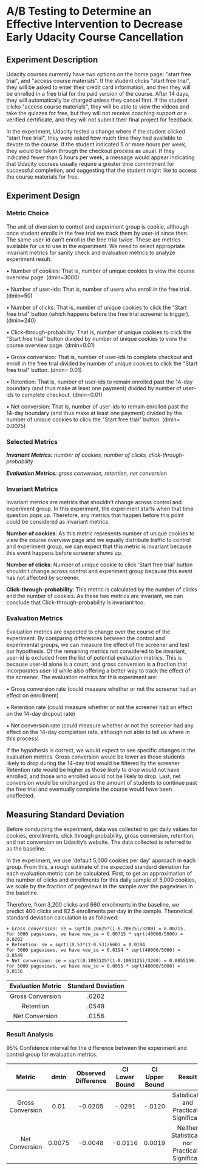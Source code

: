 # A/B Testing to Determine an Effective Intervention to Decrease Early Udacity Course Cancellation

## Experiment Description

Udacity courses currently have two options on the home page: "start free trial", and "access course materials". If the student clicks "start free trial", they will be asked to enter their credit card information, and then they will be enrolled in a free trial for the paid version of the course. After 14 days, they will automatically be charged unless they cancel first. If the student clicks "access course materials", they will be able to view the videos and take the quizzes for free, but they will not receive coaching support or a verified certificate, and they will not submit their final project for feedback.

In the experiment, Udacity tested a change where if the student clicked "start free trial", they were asked how much time they had available to devote to the course. If the student indicated 5 or more hours per week, they would be taken through the checkout process as usual. If they indicated fewer than 5 hours per week, a message would appear indicating that Udacity courses usually require a greater time commitment for successful completion, and suggesting that the student might like to access the course materials for free.

## Experiment Design

### Metric Choice

The unit of diversion to control and experiment group is cookie, although once student enrolls in the free trial we track them by user-id since then. The same user-id can’t enroll in the free trial twice.
These are metrics available for us to use in the experiment. We need to select appropriate invariant metrics for sanity check and evaluation metrics to analyze experiment result. 

•	Number of cookies: That is, number of unique cookies to view the course overview page. (dmin=3000)

•	Number of user-ids: That is, number of users who enroll in the free trial. (dmin=50)

•	Number of clicks: That is, number of unique cookies to click the "Start free trial" button (which happens before the free trial screener is trigger). (dmin=240)

•	Click-through-probability: That is, number of unique cookies to click the "Start free trial" button divided by number of unique cookies to view the course overview page. (dmin=0.01)

•	Gross conversion: That is, number of user-ids to complete checkout and enroll in the free trial divided by number of unique cookies to click the "Start free trial" button. (dmin= 0.01)

•	Retention: That is, number of user-ids to remain enrolled past the 14-day boundary (and thus make at least one payment) divided by number of user-ids to complete checkout. (dmin=0.01)

•	Net conversion: That is, number of user-ids to remain enrolled past the 14-day boundary (and thus make at least one payment) divided by the number of unique cookies to click the "Start free trial" button. (dmin= 0.0075)

### Selected Metrics ###
_**Invariant Metrics:** number of cookies, number of clicks, click-through-probability_

_**Evaluation Metrics:** gross conversion, retention, net conversion_

### Invariant Metrics ###
Invariant metrics are metrics that shouldn’t change across control and experiment group. In this experiment, the experiment starts when that time question pops up. Therefore, any metrics that happen before this point could be considered as invariant metrics. 

**Number of cookies**: As this metric represents number of unique cookies to view the course overview page and we equally distribute traffic to control and experiment group, we can expect that this metric is invariant because this event happens before screener shows up.

**Number of clicks**: Number of unique cookie to click ‘Start free trial’ button shouldn’t change across control and experiment group because this event has not affected by screener. 

**Click-through-probability**: This metric is calculated by the number of clicks and the number of cookies. As these two metrics are invariant, we can conclude that Click-through-probability is invariant too. 

### Evaluation Metrics ###
Evaluation metrics are expected to change over the course of the experiment. By comparing differences between the control and experimental groups, we can measure the effect of the screener and test our hypothesis. Of the remaining metrics not considered to be invariant, user-id is excluded from the list of potential evaluation metrics. This is because user-id alone is a count, and gross conversion is a fraction that incorporates user-id while also offering a better way to track the effect of the screener. The evaluation metrics for this experiment are:

• Gross conversion rate (could measure whether or not the screener had an effect on enrollment)

• Retention rate (could measure whether or not the screener had an effect on the 14-day
dropout rate)

• Net conversion rate (could measure whether or not the screener had any effect on the 14-day completion rate, although not able to tell us where in this process)

If the hypothesis is correct, we would expect to see specific changes in the evaluation metrics. Gross conversion would be lower as those students likely to drop during the 14-day trial would be filtered by the screener. Retention rate would be higher as those likely to drop would not have enrolled, and those who enrolled would not be likely to drop. Last, net conversion would be unchanged as the amount of students to continue past the free trial and eventually complete the course would have been unaffected.

## Measuring Standard Deviation

Before conducting the experiment, data was collected to get daily values for cookies, enrollments, click through probability, gross conversion, retention, and net conversion on Udacity’s website. The data collected is referred to as the baseline.

In the experiment, we use 'default 5,000 cookies per day' approach in each group. From this, a rough estimate of the expected standard deviation for each evaluation metric can be calculated. First, to get an approximation of the number of clicks and enrollments for this daily sample of 5,000 cookies, we scale by the fraction of pageviews in the sample over the pageviews in the baseline.

Therefore, from 3,200 clicks and 660 enrollments in the baseline, we predict 400 clicks and 82.5 enrollments per day in the sample.
Theoretical standard deviation calculation is as followed:
```
+ Gross conversion: se = sqrt(0.20625*(1-0.20625)/3200) = 0.00715.
For 5000 pageviews, we have new_se = 0.00715 * sqrt(40000/5000) = 0.0202 
+ Retention: se = sqrt((0.53*(1-0.53)/660) = 0.0194
For 5000 pageviews, we have new_se = 0.0194 * sqrt(40000/5000) = 0.0549
+ Net conversion: se = sqrt(0.1093125*(1-0.1093125)/3200) = 0.0055159.
For 5000 pageviews, we have new_se = 0.0055 * sqrt(40000/5000) = 0.0156 
```
| Evaluation Metric | Standard Deviation |
|:-------------------:|:--------------------:|
| Gross Conversion  | .0202 |
| Retention         | .0549 |
| Net Conversion    | .0156 |

### Result Analysis

95% Confidence interval for the difference between the experiment and control group for evaluation metrics.

| Metric | dmin | Observed Difference | CI Lower Bound | CI Upper Bound | Result |
|:------:|:----------:|:----------:|:----------:|:-----------:|:------:|
| Gross Conversion | 0.01 | -0.0205 | -.0291 | -.0120 | Satistically and Practically Significant |
| Net Conversion | 0.0075 | -0.0048 | -0.0116 | 0.0019 | Neither Statistically nor Practically Significant |
